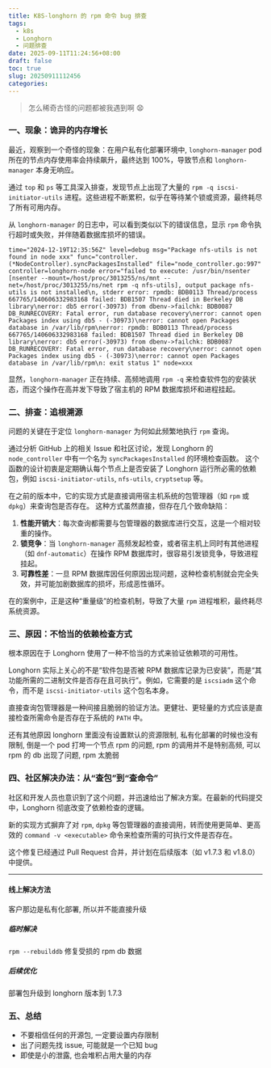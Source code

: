 ```yaml
---
title: K8S-longhorn 的 rpm 命令 bug 排查
tags:
  - k8s
  - Longhorn
  - 问题排查
date: 2025-09-11T11:24:56+08:00
draft: false
toc: true
slug: 20250911112456
categories:
---
```

>  怎么稀奇古怪的问题都被我遇到啊 😧
### 一、现象：诡异的内存增长

最近，观察到一个奇怪的现象：在用户私有化部署环境中, `longhorn-manager` pod 所在的节点内存使用率会持续飙升，最终达到 100%，导致节点和 `longhorn-manager` 本身无响应。

通过 `top` 和 `ps` 等工具深入排查，发现节点上出现了大量的 `rpm -q iscsi-initiator-utils` 进程。这些进程不断累积，似乎在等待某个锁或资源，最终耗尽了所有可用内存。

从 `longhorn-manager` 的日志中，可以看到类似以下的错误信息，显示 `rpm` 命令执行超时或失败，并伴随着数据库损坏的错误。

```log
time="2024-12-19T12:35:56Z" level=debug msg="Package nfs-utils is not found in node xxx" func="controller.(*NodeController).syncPackagesInstalled" file="node_controller.go:997" controller=longhorn-node error="failed to execute: /usr/bin/nsenter [nsenter --mount=/host/proc/3013255/ns/mnt --net=/host/proc/3013255/ns/net rpm -q nfs-utils], output package nfs-utils is not installed\n, stderr error: rpmdb: BDB0113 Thread/process 667765/140606332983168 failed: BDB1507 Thread died in Berkeley DB library\nerror: db5 error(-30973) from dbenv->failchk: BDB0087 DB_RUNRECOVERY: Fatal error, run database recovery\nerror: cannot open Packages index using db5 - (-30973)\nerror: cannot open Packages database in /var/lib/rpm\nerror: rpmdb: BDB0113 Thread/process 667765/140606332983168 failed: BDB1507 Thread died in Berkeley DB library\nerror: db5 error(-30973) from dbenv->failchk: BDB0087 DB_RUNRECOVERY: Fatal error, run database recovery\nerror: cannot open Packages index using db5 - (-30973)\nerror: cannot open Packages database in /var/lib/rpm\n: exit status 1" node=xxx
```

显然，`longhorn-manager` 正在持续、高频地调用 `rpm -q` 来检查软件包的安装状态，而这个操作在高并发下导致了宿主机的 RPM 数据库损坏和进程挂起。

### 二、排查：追根溯源

问题的关键在于定位 `longhorn-manager` 为何如此频繁地执行 `rpm` 查询。

通过分析 GitHub 上的相关 Issue 和社区讨论，发现 Longhorn 的 `node_controller` 中有一个名为 `syncPackagesInstalled` 的环境检查函数。 这个函数的设计初衷是定期确认每个节点上是否安装了 Longhorn 运行所必需的依赖包，例如 `iscsi-initiator-utils`, `nfs-utils`, `cryptsetup` 等。

在之前的版本中，它的实现方式是直接调用宿主机系统的包管理器（如 `rpm` 或 `dpkg`）来查询包是否存在。 这种方式虽然直接，但存在几个致命缺陷：

1.  **性能开销大**：每次查询都需要与包管理器的数据库进行交互，这是一个相对较重的操作。
2.  **锁竞争**：当 `longhorn-manager` 高频发起检查，或者宿主机上同时有其他进程（如 `dnf-automatic`）在操作 RPM 数据库时，很容易引发锁竞争，导致进程挂起。
3.  **可靠性差**：一旦 RPM 数据库因任何原因出现问题，这种检查机制就会完全失效，并可能加剧数据库的损坏，形成恶性循环。

在的案例中，正是这种“重量级”的检查机制，导致了大量 `rpm` 进程堆积，最终耗尽系统资源。

### 三、原因：不恰当的依赖检查方式

根本原因在于 Longhorn 使用了一种不恰当的方式来验证依赖项的可用性。

Longhorn 实际上关心的不是“软件包是否被 RPM 数据库记录为已安装”，而是“其功能所需的二进制文件是否存在且可执行”。例如，它需要的是 `iscsiadm` 这个命令，而不是 `iscsi-initiator-utils` 这个包名本身。

直接查询包管理器是一种间接且脆弱的验证方法。更健壮、更轻量的方式应该是直接检查所需命令是否存在于系统的 `PATH` 中。

还有其他原因
longhorn 里面没有设置默认的资源限制, 私有化部署的时候也没有限制, 倒是一个 pod 打垮一个节点
rpm 的问题, rpm 的调用并不是特别高频, 可以 rpm 的 db 出现了问题, rpm 太脆弱

### 四、社区解决办法：从“查包”到“查命令”

社区和开发人员也意识到了这个问题，并迅速给出了解决方案。在最新的代码提交中，Longhorn 彻底改变了依赖检查的逻辑。

新的实现方式摒弃了对 `rpm`, `dpkg` 等包管理器的直接调用，转而使用更简单、更高效的 `command -v <executable>` 命令来检查所需的可执行文件是否存在。

这个修复已经通过 Pull Request 合并，并计划在后续版本（如 v1.7.3 和 v1.8.0）中提供。

---
#### 线上解决方法
客户那边是私有化部署, 所以并不能直接升级
##### 临时解决
`rpm --rebuilddb` 修复受损的 rpm db 数据
##### 后续优化
部署包升级到 longhorn 版本到 1.7.3 

### 五、总结

- 不要相信任何的开源包, 一定要设置内存限制
- 出了问题先找 issue, 可能就是一个已知 bug
- 即使是小的泄露, 也会堆积占用大量的内存
<!--more-->